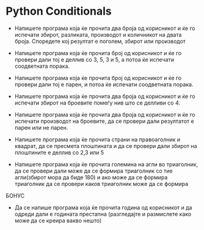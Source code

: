 # Python Conditionals

* Напишете програма која ќе прочита два броја од корисникот и ќе го испечати збирот, разликата, производот и количникот на двата броја. Споредете кој резултат е поголем, збирот или производот

* Напишете програма која ќе прочита број од корисникот и ќе го провери дали тој е деллив со 3, 5, 3 и 5, а потоа ќе испечати соодветната порака.

* Напишете програма која ќе прочита број од корисникот и ќе го провери дали тој е парен, и потоа ќе испечати соодветната порака.

* Напишете програма која ќе прочита два броја од корисникот и ќе го испечати збирот на броевите помеѓу нив што се делливи со 4.

* Напишете програма која ќе прочита два броја од корисникот и ќе го испечати производот на броевите, да се провери дали резултатот е парен или не парен.

* Напишете програма која ќе прочита страни на правоаголник и квадрат, да се пресмета плоштината и да се провери дали збирот на плоштините е деллив со 2,3 или 5

* Напишете програма која ќе прочита големина на агли во триаголник, да се провери дали може да се формира триаголник со тие агли(збирот мора да биде 180) и ако може да се формира триаголник да се провери каков триаголник може да се формира


БОНУС 
* Да се напише програма која ќе прочита година од корисникот и да одреди дали е годината престапна (разгледајте и размислете како може да се креира вакво нешто)

